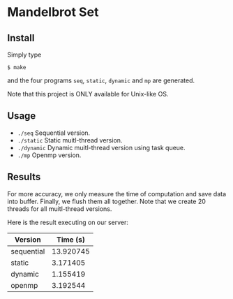 # Mandelbrot Set

## Install

Simply type

    $ make

and the four programs `seq`, `static`, `dynamic` and `mp` are generated.

Note that this project is ONLY available for Unix-like OS.

## Usage

- `./seq` Sequential version.
- `./static` Static muitl-thread version.
- `./dynamic` Dynamic muitl-thread version using task queue.
- `./mp` Openmp version.

## Results

For more accuracy, we only measure the time of computation and save data into buffer. Finally, we flush them all together. Note that we create 20 threads for all muitl-thread versions.

Here is the result executing on our server:

Version    | Time (s)  |
---------- | --------- |
sequential | 13.920745 |
static     | 3.171405  |
dynamic    | 1.155419  |
openmp     | 3.192544  |
